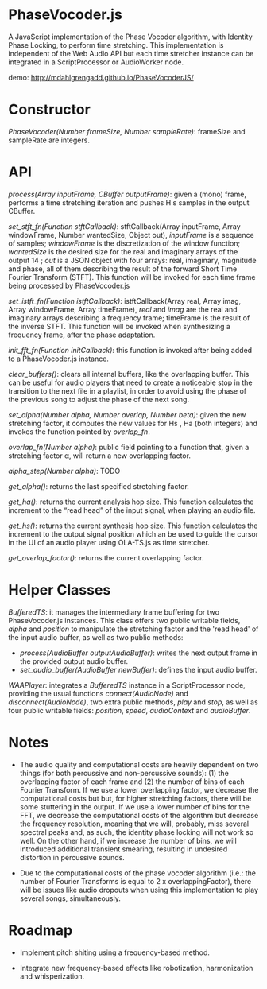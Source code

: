 # PhaseVocoder.js

A JavaScript implementation of the Phase Vocoder algorithm, with Identity Phase Locking, to perform time stretching. This implementation is independent of the Web Audio API but each time stretcher instance can be integrated in a ScriptProcessor or AudioWorker node.

demo: http://mdahlgrengadd.github.io/PhaseVocoderJS/

# Constructor

*PhaseVocoder(Number frameSize, Number sampleRate)*: frameSize and sampleRate are integers.

# API

*process(Array inputFrame, CBuffer outputFrame)*: given a (mono) frame, performs a time stretching iteration and pushes H s samples in the output CBuffer.

*set_stft_fn(Function stftCallback)*: stftCallback(Array inputFrame, Array windowFrame, Number wantedSize, Object out), *inputFrame* is a sequence of samples; *windowFrame* is the discretization of the window function; *wantedSize* is the desired size for the real and imaginary arrays of the output 14 ; *out* is a JSON object with four arrays: real, imaginary, magnitude and phase, all of them describing the result of the forward Short Time Fourier Transform (STFT). This function will be invoked for each time frame being processed by PhaseVocoder.js

*set_istft_fn(Function istftCallback)*: istftCallback(Array real, Array imag, Array windowFrame, Array timeFrame), *real* and *imag* are the real and imaginary arrays describing a frequency frame; timeFrame is the result of the inverse STFT. This function will be invoked when synthesizing a frequency frame, after the phase adaptation.

*init_fft_fn(Function initCallback)*: this function is invoked after being added to a PhaseVocoder.js instance.

*clear_buffers()*: clears all internal buffers, like the overlapping buffer. This can be useful for audio players that need to create a noticeable stop in the transition to the next file in a playlist, in order to avoid using the phase of the previous song to adjust the phase of the next song.

*set_alpha(Number alpha, Number overlap, Number beta)*: given the new stretching factor, it computes the new values for Hs , Ha (both integers) and invokes the function pointed by *overlap_fn*.

*overlap_fn(Number alpha)*: public field pointing to a function that, given a stretching factor α, will return a new overlapping factor.

*alpha_step(Number alpha)*: TODO

*get_alpha()*: returns the last specified stretching factor.

*get_ha()*: returns the current analysis hop size. This function calculates the increment to the “read head” of the input signal, when playing an audio file.

*get_hs()*: returns the current synthesis hop size. This function calculates the increment to the output signal position which an be used to guide the cursor in the UI of an audio player using OLA-TS.js as time stretcher.

*get_overlap_factor()*: returns the current overlapping factor.



# Helper Classes

*BufferedTS*: it manages the intermediary frame buffering for two PhaseVocoder.js instances. This class offers two public writable fields, *alpha* and *position* to manipulate the stretching factor and the 'read head' of the input audio buffer, as well as two public methods:
* *process(AudioBuffer outputAudioBuffer)*: writes the next output frame in the provided output audio buffer.
* *set_audio_buffer(AudioBuffer newBuffer)*: defines the input audio buffer.

*WAAPlayer*: integrates a *BufferedTS* instance in a ScriptProcessor node, providing the usual functions *connect(AudioNode)* and *disconnect(AudioNode)*, two extra public methods, *play* and *stop*, as well as four public writable fields: *position*, *speed*, *audioContext* and *audioBuffer*.

# Notes

* The audio quality and computational costs are heavily dependent on two things (for both percussive and non-percussive sounds): (1) the overlapping factor of each frame and (2) the number of bins of each Fourier Transform. If we use a lower overlapping factor, we decrease the computational costs but but, for higher stretching factors, there will be some stuttering in the output. If we use a lower number of bins for the FFT, we decrease the computational costs of the algorithm but decrease the frequency resolution, meaning that we will, probably, miss several spectral peaks and, as such, the identity phase locking will not work so well. On the other hand, if we increase the number of bins, we will introduced additional transient smearing, resulting in undesired distortion in percussive sounds.

* Due to the computational costs of the phase vocoder algorithm (i.e.: the number of Fourier Transforms is equal to 2 x overlappingFactor), there will be issues like audio dropouts when using this implementation to play several songs, simultaneously.

# Roadmap

* Implement pitch shiting using a frequency-based method.

* Integrate new frequency-based effects like robotization, harmonization and whisperization.
